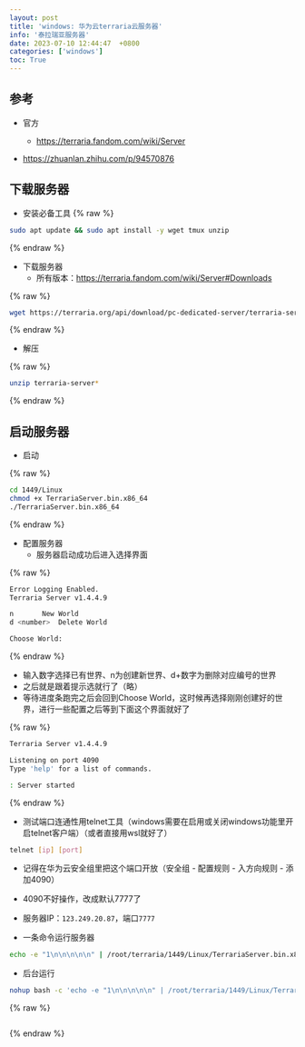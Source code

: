 ```yaml
---
layout: post
title: 'windows: 华为云terraria云服务器'
info: '泰拉瑞亚服务器'
date: 2023-07-10 12:44:47  +0800
categories: ['windows']
toc: True
---
```



## 参考

- 官方
  - https://terraria.fandom.com/wiki/Server

- https://zhuanlan.zhihu.com/p/94570876


## 下载服务器

- 安装必备工具
{% raw %}
```bash
sudo apt update && sudo apt install -y wget tmux unzip
```
{% endraw %}

- 下载服务器
  - 所有版本：https://terraria.fandom.com/wiki/Server#Downloads

{% raw %}
```bash
wget https://terraria.org/api/download/pc-dedicated-server/terraria-server-1449.zip
```
{% endraw %}


- 解压

{% raw %}
```bash
unzip terraria-server*
```
{% endraw %}


## 启动服务器

- 启动

{% raw %}
```bash
cd 1449/Linux
chmod +x TerrariaServer.bin.x86_64
./TerrariaServer.bin.x86_64 
```
{% endraw %}


- 配置服务器
  - 服务器启动成功后进入选择界面

{% raw %}
```bash
Error Logging Enabled.
Terraria Server v1.4.4.9

n		New World
d <number>	Delete World

Choose World: 
```
{% endraw %}

- 输入数字选择已有世界、n为创建新世界、d+数字为删除对应编号的世界
- 之后就是跟着提示选就行了（略）
- 等待进度条跑完之后会回到Choose World，这时候再选择刚刚创建好的世界，进行一些配置之后等到下面这个界面就好了


{% raw %}
```bash
Terraria Server v1.4.4.9

Listening on port 4090
Type 'help' for a list of commands.

: Server started
```
{% endraw %}

- 测试端口连通性用telnet工具（windows需要在启用或关闭windows功能里开启telnet客户端）（或者直接用wsl就好了）

```bash
telnet [ip] [port]
```

- 记得在华为云安全组里把这个端口开放（安全组 - 配置规则 - 入方向规则 - 添加4090）


- 4090不好操作，改成默认7777了
- 服务器IP：`123.249.20.87`，端口`7777`

- 一条命令运行服务器

```bash
echo -e "1\n\n\n\n\n" | /root/terraria/1449/Linux/TerrariaServer.bin.x86_64
```

- 后台运行

```bash
nohup bash -c 'echo -e "1\n\n\n\n\n" | /root/terraria/1449/Linux/TerrariaServer.bin.x86_64' > /dev/null 2>&1 &
```




{% raw %}
```bash

```
{% endraw %}


<!-- ![引入图片]({{site.url}}/image/windows/2023-07-10-terraria/image_1.jpg) -->
